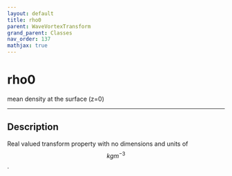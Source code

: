 ```yaml
---
layout: default
title: rho0
parent: WaveVortexTransform
grand_parent: Classes
nav_order: 137
mathjax: true
---
```


#  rho0

mean density at the surface (z=0)


---

## Description
Real valued transform property with no dimensions and units of $$kg m^{-3}$$.

